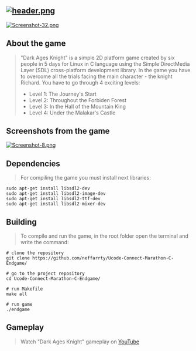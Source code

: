 [![header.png](https://i.postimg.cc/rssnQ6kX/header.png)](https://postimg.cc/Zvkx5MnV)
----
[![Screenshot-32.png](https://i.postimg.cc/brcQNjK8/Screenshot-32.png)](https://postimg.cc/sQmBwbj0)

## About the game

>"Dark Ages Knight" is a simple 2D platform game сreated by six people in 5 days for Linux in C language using the Simple DirectMedia Layer (SDL) cross-platform development library.
>In the game you have to overcome all the trials facing the main character - the knight Richard. You have to go through 4 exciting levels:
> * Level 1: The Journey's Start
> * Level 2: Throughout the Forbiden Forest
> * Level 3: In the Hall of the Mountain King
> * Level 4: Under the Malakar's Castle

## Screenshots from the game

[![Screenshot-8.png](https://i.postimg.cc/T3zbR0VX/Screenshot-8.png)](https://postimg.cc/gxKjsvtM)

## Dependencies

>For compiling the game you must install next libraries:
``` shell
sudo apt-get install libsdl2-dev
sudo apt-get install libsdl2-image-dev
sudo apt-get install libsdl2-ttf-dev
sudo apt-get install libsdl2-mixer-dev
```
## Building

>To compile and run the game, in the root folder open the terminal and write the command:
``` shell
# clone the repository
git clone https://github.com/neffarrty/Ucode-Connect-Marathon-C-Endgame/

# go to the project repository
cd Ucode-Connect-Marathon-C-Endgame/

# run Makefile
make all

# run game
./endgame
```
## Gameplay

>Watch "Dark Ages Knight" gameplay on [YouTube](https://www.youtube.com/watch?v=HVTampKL5gw)
